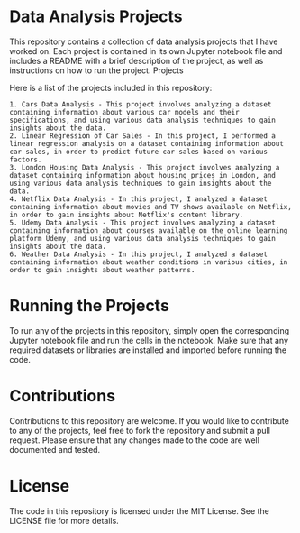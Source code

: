 # Data Analysis Projects

This repository contains a collection of data analysis projects that I have worked on. Each project is contained in its own Jupyter notebook file and includes a README with a brief description of the project, as well as instructions on how to run the project.
Projects

Here is a list of the projects included in this repository:

    1. Cars Data Analysis - This project involves analyzing a dataset containing information about various car models and their specifications, and using various data analysis techniques to gain insights about the data.
    2. Linear Regression of Car Sales - In this project, I performed a linear regression analysis on a dataset containing information about car sales, in order to predict future car sales based on various factors.
    3. London Housing Data Analysis - This project involves analyzing a dataset containing information about housing prices in London, and using various data analysis techniques to gain insights about the data.
    4. Netflix Data Analysis - In this project, I analyzed a dataset containing information about movies and TV shows available on Netflix, in order to gain insights about Netflix's content library.
    5. Udemy Data Analysis - This project involves analyzing a dataset containing information about courses available on the online learning platform Udemy, and using various data analysis techniques to gain insights about the data.
    6. Weather Data Analysis - In this project, I analyzed a dataset containing information about weather conditions in various cities, in order to gain insights about weather patterns.

# Running the Projects

To run any of the projects in this repository, simply open the corresponding Jupyter notebook file and run the cells in the notebook. Make sure that any required datasets or libraries are installed and imported before running the code.
# Contributions

Contributions to this repository are welcome. If you would like to contribute to any of the projects, feel free to fork the repository and submit a pull request. Please ensure that any changes made to the code are well documented and tested.
# License

The code in this repository is licensed under the MIT License. See the LICENSE file for more details.
